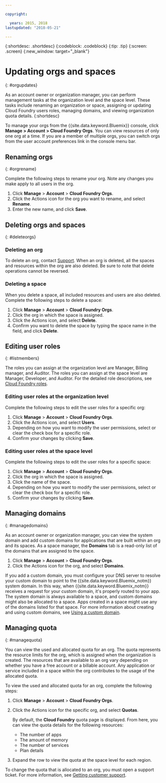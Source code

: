 ```yaml
---

copyright:

  years: 2015, 2018
lastupdated: "2018-05-21"

---
```


{:shortdesc: .shortdesc}
{:codeblock: .codeblock}
{:tip: .tip}
{:screen: .screen}
{:new_window: target="_blank"}

# Updating orgs and spaces
{: #orgupdates}

As an account owner or organization manager, you can perform management tasks at the organization level and the space level. These tasks include renaming an organization or space, assigning or updating Cloud Foundry users roles, managing domains, and viewing organization quota details. 
{:shortdesc}

To manage your orgs from the {{site.data.keyword.Bluemix}} console, click **Manage > Account > Cloud Foundry Orgs**. You can view resources of only one org at a time. If you are a member of multiple orgs, you can switch orgs from the user account preferences link in the console menu bar.

## Renaming orgs
{: #orgrename}

Complete the following steps to rename your org. Note any changes you make apply to all users in the org.

1. Click **Manage** > **Account** > **Cloud Foundry Orgs**.
2. Click the Actions icon for the org you want to rename, and select **Rename**.  
3. Enter the new name, and click **Save**.

## Deleting orgs and spaces
{: #deleteorgs}

### Deleting an org

To delete an org, contact [Support](/docs/get-support/howtogetsupport.html). When an org is deleted, all the spaces and resources within the org are also deleted. Be sure to note that delete operations cannot be reversed. 

### Deleting a space

When you delete a space, all included resources and users are also deleted. Complete the following steps to delete a space:

1. Click **Manage** > **Account** > **Cloud Foundry Orgs**.
2. Click the org in which the space is assigned.
3. Click the Actions icon, and select **Delete**.
4. Confirm you want to delete the space by typing the space name in the field, and click **Delete**.

## Editing user roles
{: #listmembers}

The roles you can assign at the organization level are Manager, Billing manager, and Auditor. The roles you can assign at the space level are Manager, Developer, and Auditor. For the detailed role descriptions, see [Cloud Foundry roles](/docs/iam/cfaccess.html#cfroles).

### Editing user roles at the organization level

Complete the following steps to edit the user roles for a specific org:

1. Click **Manage** > **Account** > **Cloud Foundry Orgs**.
2. Click the Actions icon, and select **Users**.
3. Depending on how you want to modify the user permissions, select or clear the check box for a specific role.
4. Confirm your changes by clicking **Save**. 

### Editing user roles at the space level

Complete the following steps to edit the user roles for a specific space:

1. Click **Manage** > **Account** > **Cloud Foundry Orgs**.
2. Click the org in which the space is assigned.
3. Click the name of the space.
4. Depending on how you want to modify the user permissions, select or clear the check box for a specific role.
5. Confirm your changes by clicking **Save**.

## Managing domains
{: #managedomains}

As an account owner or organization manager, you can view the system domain and add custom domains for applications that are built within an org and its spaces. As a space manager, the **Domains** tab is a read-only list of the domains that are assigned to the space.

1. Click **Manage** &gt; **Account** &gt; **Cloud Foundry Orgs**.
2. Click the Actions icon for the org, and select **Domains**.

If you add a custom domain, you must configure your DNS server to resolve your custom domain to point to the {{site.data.keyword.Bluemix_notm}} system domain. In this way, when {{site.data.keyword.Bluemix_notm}} receives a request for your custom domain, it's properly routed to your app. The system domain is always available to a space, and custom domains might also be allocated to a space. Apps created in a space might use any of the domains listed for that space. For more information about creating and using custom domains, see [Using a custom domain](/docs/apps/updapps.html#domain).

## Managing quota
{: #managequota}

You can view the used and allocated quota for an org. The quota represents the resource limits for the org, which is assigned when the organization is created. The resources that are available to an org vary depending on whether you have a free account or a billable account. Any application or service included in a space within the org contributes to the usage of the allocated quota.

To view the used and allocated quota for an org, complete the following steps:

1. Click **Manage** &gt; **Account** &gt; **Cloud Foundry Orgs**.
2. Click the Actions icon for the specific org, and select **Quotas**.

   By default, the **Cloud Foundry** quota page is displayed. From here, you can view the quota details for the following resources:
 
   * The number of apps
   * The amount of memory 
   * The number of services 
   * Plan details 

3. Expand the row to view the quota at the space level for each region.  

To change the quota that is allocated to an org, you must open a support ticket. For more information, see [Getting customer support](/docs/get-support/howtogetsupport.html#getting-customer-support). 

